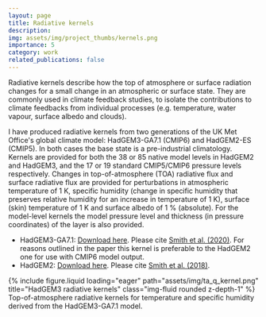 ```yaml
---
layout: page
title: Radiative kernels
description:
img: assets/img/project_thumbs/kernels.png
importance: 5
category: work
related_publications: false
---
```


Radiative kernels describe how the top of atmosphere or surface radiation changes for a small change in an atmospheric or surface state. They are commonly used in climate feedback studies, to isolate the contributions to climate feedbacks from individual processes (e.g. temperature, water vapour, surface albedo and clouds).

I have produced radiative kernels from two generations of the UK Met Office's global climate model: HadGEM3-GA7.1 (CMIP6) and HadGEM2-ES (CMIP5). In both cases the base state is a pre-industrial climatology. Kernels are provided for both the 38 or 85 native model levels in HadGEM2 and HadGEM3, and the 17 or 19 standard CMIP5/CMIP6 pressure levels respectively. Changes in top-of-atmosphere (TOA) radiative flux and surface radiative flux are provided for perturbations in atmospheric temperature of 1 K, specific humidity (change in specific humidity that preserves relative humidity for an increase in temperature of 1 K), surface (skin) temperature of 1 K and surface albedo of 1 % (absolute). For the model-level kernels the model pressure level and thickness (in pressure coordinates) of the layer is also provided.

- HadGEM3-GA7.1: [Download here](https://doi.org/10.5281/zenodo.3594672). Please cite [Smith et al. (2020)](https://essd.copernicus.org/articles/12/2157/2020/). For reasons outlined in the paper this kernel is preferable to the HadGEM2 one for use with CMIP6 model output.
- HadGEM2: [Download here](https://doi.org/10.5518/406). Please cite [Smith et al. (2018)](https://gmd.copernicus.org/articles/17/2387/2024/).


<div class="row">
    <div class="col-sm mt-3 mt-md-0">
        {% include figure.liquid loading="eager" path="assets/img/ta_q_kernel.png" title="HadGEM3 radiative kernels" class="img-fluid rounded z-depth-1" %}
    </div>
</div>
<div class="caption">
    Top-of-atmosphere radiative kernels for temperature and specific humidity derived from the HadGEM3-GA7.1 model.
</div>